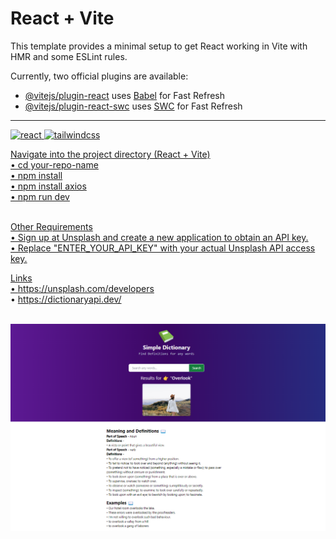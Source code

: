 # React + Vite

This template provides a minimal setup to get React working in Vite with HMR and some ESLint rules.

Currently, two official plugins are available:

- [@vitejs/plugin-react](https://github.com/vitejs/vite-plugin-react/blob/main/packages/plugin-react/README.md) uses [Babel](https://babeljs.io/) for Fast Refresh
- [@vitejs/plugin-react-swc](https://github.com/vitejs/vite-plugin-react-swc) uses [SWC](https://swc.rs/) for Fast Refresh

---
<a href="https://react.dev/" target="_blank" rel="noreferrer"> <img src="https://github.com/Scar1109/skill-icons/blob/main/icons/React-Dark.svg" alt="react" width="40" height="40"/> </a>
<a href="https://tailwindcss.com/" target="_blank" rel="noreferrer"> <img src="https://github.com/Scar1109/skill-icons/blob/main/icons/TailwindCSS-Light.svg" alt="tailwindcss" width="40" height="40"/> <br>

Navigate into the project directory (React + Vite) <br>
• cd your-repo-name<br>
• npm install<br>
• npm install axios<br>
• npm run dev<br><br>

Other Requirements<br>
• Sign up at Unsplash and create a new application to obtain an API key.<br>
• Replace "ENTER_YOUR_API_KEY" with your actual Unsplash API access key.<br>

Links<br>
• https://unsplash.com/developers <br>
• https://dictionaryapi.dev/ <br><br>

<img src="https://github.com/ruchiralkm/Simple-Dictionary/blob/main/dictionary.png">





